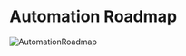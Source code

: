 # Automation Roadmap

![AutomationRoadmap](https://user-images.githubusercontent.com/52738610/167283872-f7829ef3-9db1-4630-9ad7-0089424f18fa.png)
